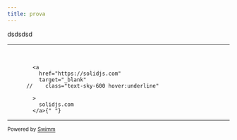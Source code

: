 ```yaml
---
title: prova
---
```

dsdsdsd

<SwmSnippet path="/src/routes/index.tsx" line="15">

---

&nbsp;

```tsx
        <a
          href="https://solidjs.com"
          target="_blank"
      //    class="text-sky-600 hover:underline"
          
        >
          solidjs.com
        </a>{" "}
```

---

</SwmSnippet>

<SwmMeta version="3.0.0" repo-id="Z2l0aHViJTNBJTNBdW5vY3NzLXNvbGlkc3RhcnQlM0ElM0FQYWxsYXNzaW5p" repo-name="unocss-solidstart"><sup>Powered by [Swimm](https://app.swimm.io/)</sup></SwmMeta>
